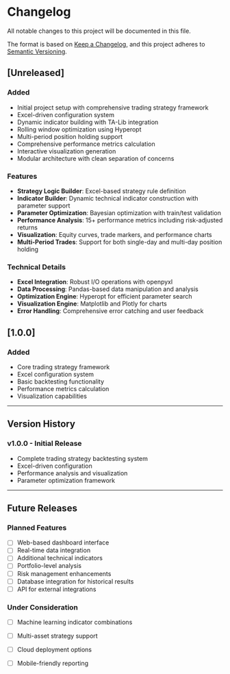 # Changelog

All notable changes to this project will be documented in this file.

The format is based on [Keep a Changelog](https://keepachangelog.com/en/1.0.0/),
and this project adheres to [Semantic Versioning](https://semver.org/spec/v2.0.0.html).

## [Unreleased]

### Added
- Initial project setup with comprehensive trading strategy framework
- Excel-driven configuration system
- Dynamic indicator building with TA-Lib integration
- Rolling window optimization using Hyperopt
- Multi-period position holding support
- Comprehensive performance metrics calculation
- Interactive visualization generation
- Modular architecture with clean separation of concerns

### Features
- **Strategy Logic Builder**: Excel-based strategy rule definition
- **Indicator Builder**: Dynamic technical indicator construction with parameter support
- **Parameter Optimization**: Bayesian optimization with train/test validation
- **Performance Analysis**: 15+ performance metrics including risk-adjusted returns
- **Visualization**: Equity curves, trade markers, and performance charts
- **Multi-Period Trades**: Support for both single-day and multi-day position holding

### Technical Details
- **Excel Integration**: Robust I/O operations with openpyxl
- **Data Processing**: Pandas-based data manipulation and analysis
- **Optimization Engine**: Hyperopt for efficient parameter search
- **Visualization Engine**: Matplotlib and Plotly for charts
- **Error Handling**: Comprehensive error catching and user feedback

## [1.0.0]

### Added
- Core trading strategy framework
- Excel configuration system
- Basic backtesting functionality
- Performance metrics calculation
- Visualization capabilities

---

## Version History

### v1.0.0 - Initial Release
- Complete trading strategy backtesting system
- Excel-driven configuration
- Performance analysis and visualization
- Parameter optimization framework

---

## Future Releases

### Planned Features
- [ ] Web-based dashboard interface
- [ ] Real-time data integration
- [ ] Additional technical indicators
- [ ] Portfolio-level analysis
- [ ] Risk management enhancements
- [ ] Database integration for historical results
- [ ] API for external integrations

### Under Consideration
- [ ] Machine learning indicator combinations
- [ ] Multi-asset strategy support
- [ ] Cloud deployment options
- [ ] Mobile-friendly reporting

